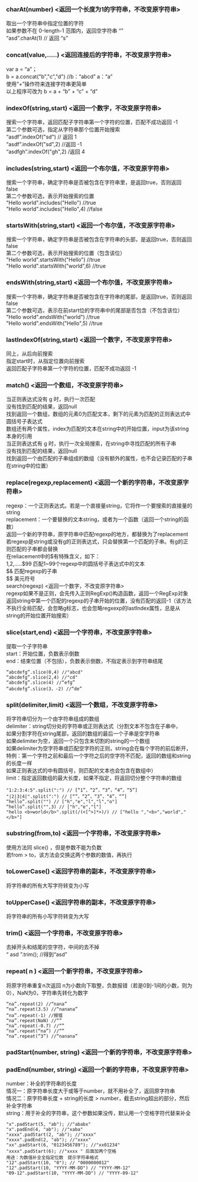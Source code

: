 ### charAt(number) <返回一个长度为1的字符串，不改变原字符串>  
取出一个字符串中指定位置的字符  
如果参数不在 0-length-1 范围内，返回空字符串 “”  
“asd”.charAt(1) // 返回 “s”  


### concat(value,.....) <返回连接后的字符串，不改变原字符串>
var a = “a”；  
b = a.concat("b","c","d") //b：“abcd” a：“a”  
使用“+”操作符来连接字符串更简单  
以上程序可改为 b = a + “b” + “c” + “d”  


### indexOf(string,start) <返回一个数字，不改变原字符串>
搜索一个字符串，返回匹配子字符串第一个字符的位置，匹配不成功返回 -1  
第二个参数可选，指定从字符串那个位置开始搜索  
“asdf”.indexOf("sd") // 返回 1  
“asdf”.indexOf("sd",2) //返回 -1  
“asdfgh”.indexOf("gh",2) /返回 4  


### includes(string,start) <返回一个布尔值，不改变原字符串>
搜索一个字符串，确定字符串是否被包含在字符串里，是返回true，否则返回false  
第二个参数可选，表示开始搜索的位置  
"Hello world".includes("Hello") //true  
"Hello world".includes("Hello",4) //false  


### startsWith(string,start) <返回一个布尔值，不改变原字符串>
搜索一个字符串，确定字符串是否被包含在字符串的头部，是返回true，否则返回false  
第二个参数可选，表示开始搜索的位置（包含该位）  
"Hello world".startsWith("Hello") //true  
"Hello world".startsWith("world",6) //true  


### endsWith(string,start) <返回一个布尔值，不改变原字符串>
搜索一个字符串，确定字符串是否被包含在字符串的尾部，是返回true，否则返回false  
第二个参数可选，表示在前start位的字符串中的尾部是否包含（不包含该位）  
"Hello world".endsWith("world") //true  
"Hello world".endsWith("Hello",5) //true  


### lastIndexOf(string,start) <返回一个数字，不改变原字符串>
同上，从后向前搜索  
指定start时，从指定位置向前搜索  
返回匹配子字符串第一个字符的位置，匹配不成功返回 -1  


### match() <返回一个数组，不改变原字符串>
当正则表达式没有 g 时，执行一次匹配  
没有找到匹配的结果，返回null  
找到返回一个数组，数组的元素0为匹配文本，剩下的元素为匹配的正则表达式中圆括号子表达式  
数组还有两个属性，index为匹配的文本在string中的开始位置，input为该string本身的引用  
当正则表达式有 g 时，执行一次全局搜索，在string中寻找匹配的所有子串  
没有找到匹配的结果，返回null  
找到返回一个由匹配的子串组成的数组（没有额外的属性，也不会记录匹配的子串在string中的位置）  


### replace(regexp,replacement) <返回一个新的字符串，不改变原字符串>
regexp：一个正则表达式。若是一个直接量string，它将作一个要搜索的直接量的string  
replacement：一个要替换的文本string，或者为一个函数（返回一个string的函数）  
返回一个新的字符串，原字符串中匹配regexp的地方，都替换为了replacement  
若regexp是string或没有g的正则表达式，只会替换第一个匹配的子串。有g的正则匹配的子串都会替换  
在reliacement中的$有特殊含义，如下：  
$1,$2,.....$99 匹配1~99个regexp中的圆括号子表达式中的文本  
$& 匹配regexp的子串   
$$ 美元符号  
search(regexp) <返回一个数字，不改变原字符串>  
regexp如果不是正则，会先传入正则RegExp()构造函数，返回一个RegExp对象  
返回string中第一个匹配的regexp的子串开始的位置，没有匹配的返回-1（该方法不执行全局匹配，会忽略g标志，也会忽略regxexp的lastIndex属性，总是从string的开始位置开始搜索）  


### slice(start,end) <返回一个字符串，不改变原字符串>  
提取一个子字符串  
start：开始位置，负数表示倒数  
end：结束位置（不包括），负数表示倒数，不指定表示到字符串结尾  
```
“abcdefg”.slice(0,4) //"abcd"  
“abcdefg”.slice(2,4) //"cd"  
“abcdefg”.slice(4) //“efg”  
“abcdefg”.slice(3，-2) //“de”  
```


### split(delimiter,limit) <返回一个数组，不改变原字符串>
将字符串切分为一个由字符串组成的数组  
delimiter：string切分处的字符串或正则表达式（分割文本不包含在子串中，  
如果分割字符在string尾部，返回的数组的最后一个子串是空字符串  
如果delimiter为空，返回一个只包含未切割的string的一个数组  
如果delimiter为空字符串或匹配空字符的正则，string会在每个字符的前后断开，特例：第一个字符之前和最后一个字符之后的空字符不匹配，返回的数组和string的长度一样  
如果正则表达式的中有圆括号，则匹配的文本也会包含在数组中）  
limit：指定返回数组的最大长度，如果不指定，将返回切分整个字符串的数组  
```
"1:2:3:4:5".split(":") // [“1”，“2”，“3”，“4”，“5”]  
"|2|3|4|".split(":") // [“”，“2”，“3”，“4”，“”]  
“hello”.split("") // ["h","e","l","l","o"]  
“hello”.split("",3) // ["h","e","l"]  
"hello <b>world</b>".split(/(<[^>]*>)/) // ["hello ","<b>","world","</b>"]  
```


### substring(from,to) <返回一个字符串，不改变原字符串>
使用方法同 slice() ，但是参数不能为负数  
若from > to，该方法会交换这两个参数的数值，再执行  


### toLowerCase() <返回字符串的副本，不改变原字符串>
将字符串的所有大写字符转变为小写  


### toUpperCase() <返回字符串的副本，不改变原字符串>
将字符串的所有小写字符转变为大写  


### trim() <返回一个字符串，不改变原字符串>
去掉开头和结尾的空字符，中间的去不掉  
“ asd ”.trim(); //得到“asd”  


### repeat( n ) <返回一个新字符串，不改变原字符串>
将原字符串重复n次返回
n为小数向下取整，负数报错（若是0到-1间的小数，则为0），NaN为0，字符串先转化为数字
```
“na”.repeat(2) //“nana”
“na”.repeat(3.5) //“nanana”
“na”.repeat(-1) //报错
“na”.repeat(NaN) //“”
“na”.repeat(-0.7) //“”
“na”.repeat(“na”) //“”
“na”.repeat(“3”) //“nanana”
```


### padStart(number, string) <返回一个新的字符串，不改变原字符串>


### padEnd(number, string) <返回一个新的字符串，不改变原字符串>
number：补全的字符串的长度  
情况一：原字符串长度大于或等于number，就不用补全了，返回原字符串  
情况二：原字符串长度 + string的长度 > number，截去string超出的部分，然后补全字符串  
string：用于补全的字符串，这个参数如果没传，默认用一个空格字符代替来补全  
```
"x".padStart(5, "ab"); //"ababx"
"x".padEnd(4, "ab"); //"xaba"
"xxxx".padStart(2, "ab"); //"xxxx"
"xxxx".padEnd(2, "ab"); //"xxxx"
"xx".padStart(6, "0123456789"); //"xx01234"
"xxxx".padStart(6); //"xxxx " 后面加两个空格
用途：为数值补全全指定位数　提示字符串格式
"12".padStart(10, "0"); // "0000000012"
"12".padStart(10, "YYYY-MM-DD") // "YYYY-MM-12"
"09-12".padStart(10, "YYYY-MM-DD") // "YYYY-09-12"
```